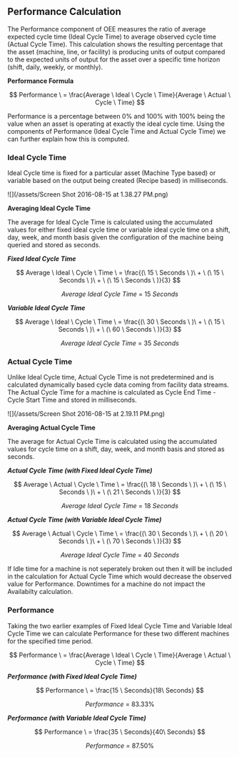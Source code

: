 ## **Performance Calculation**

The Performance component of OEE measures the ratio of average expected cycle time \(Ideal Cycle Time\) to average observed cycle time \(Actual Cycle Time\). This calculation shows the resulting percentage that the asset \(machine, line, or facility\) is  producing units of output compared to the expected units of output for the asset over a specific time horizon \(shift, daily, weekly, or monthly\).

**Performance Formula**


$$
Performance \ = \frac{Average \ Ideal \ Cycle \ Time}{Average \ Actual \ Cycle \ Time}
$$




Performance is a percentage between 0% and 100% with 100% being the value when an asset is operating at exactly the ideal cycle time. Using the components of Performance \(Ideal Cycle Time and Actual Cycle Time\) we can further explain how this is computed.

### **Ideal Cycle Time**

Ideal Cycle time is fixed for a particular asset \(Machine Type based\) or variable based on the output being created \(Recipe based\) in milliseconds.

![](/assets/Screen Shot 2016-08-15 at 1.38.27 PM.png)

**Averaging Ideal Cycle Time**

The average for Ideal Cycle Time is calculated using the accumulated values for either fixed ideal cycle time or variable ideal cycle time on a shift, day, week, and month basis given the configuration of the machine being queried and stored as seconds.



_**Fixed Ideal Cycle Time**_




$$
Average \ Ideal \ Cycle \ Time \ = \frac{(\ 15 \ Seconds \ )\ + \ (\ 15 \ Seconds \ )\ + \ (\ 15 \ Seconds \ )}{3}
$$



$$
Average \ Ideal \ Cycle \ Time \ = \ 15 \ Seconds
$$




_**Variable Ideal Cycle Time**_




$$
Average \ Ideal \ Cycle \ Time \ = \frac{(\ 30 \ Seconds \ )\ + \ (\ 15 \ Seconds \ )\ + \ (\ 60 \ Seconds \ )}{3}
$$



$$
Average \ Ideal \ Cycle \ Time \ = \ 35 \ Seconds
$$




### **Actual Cycle Time**

Unlike Ideal Cycle time, Actual Cycle Time is not predetermined and is calculated dynamically based cycle data coming from facility data streams. The Actual Cycle Time for a machine is calculated as Cycle End Time - Cycle Start Time and stored in milliseconds.

![](/assets/Screen Shot 2016-08-15 at 2.19.11 PM.png)

**Averaging Actual Cycle Time**

The average for Actual Cycle Time is calculated using the accumulated values for cycle time on a shift, day, week, and month basis and stored as seconds.



_**Actual Cycle Time \(with Fixed Ideal Cycle Time\)**_




$$
Average \ Actual \ Cycle \ Time \ = \frac{(\ 18 \ Seconds \ )\ + \ (\ 15 \ Seconds \ )\ + \ (\ 21 \ Seconds \ )}{3}
$$



$$
Average \ Ideal \ Cycle \ Time \ = \ 18 \ Seconds
$$




_**Actual Cycle Time \(with Variable Ideal Cycle Time\)**_




$$
Average \ Actual \ Cycle \ Time \ = \frac{(\ 30 \ Seconds \ )\ + \ (\ 20 \ Seconds \ )\ + \ (\ 70 \ Seconds \ )}{3}
$$



$$
Average \ Ideal \ Cycle \ Time \ = \ 40 \ Seconds
$$




If Idle time for a machine is not seperately broken out then it will be included in the calculation for Actual Cycle Time which would decrease the observed value for Performance. Downtimes for a machine do not impact the Availabilty calculation.

### **Performance**

Taking the two earlier examples of Fixed Ideal Cycle Time and Variable Ideal Cycle Time we can calculate Performance for these two different machines for the specified time period.




$$
Performance \ = \frac{Average \ Ideal \ Cycle \ Time}{Average \ Actual \ Cycle \ Time}
$$




**_Performance \(with Fixed Ideal Cycle Time\)_**


$$
Performance \ = \frac{15 \ Seconds}{18\ Seconds}
$$



$$
Performance \ = \ 83.33 \%
$$




**_Performance \(with Variable Ideal Cycle Time\)_**


$$
Performance \ = \frac{35 \ Seconds}{40\ Seconds}
$$



$$
Performance \ = \ 87.50 \%
$$



